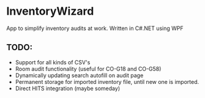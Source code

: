 # InventoryWizard
App to simplify inventory audits at work.
Written in C#.NET using WPF

## TODO:
* Support for all kinds of CSV's
* Room audit functionality (useful for CO-G18 and CO-G58)
* Dynamically updating search autofill on audit page
* Permanent storage for imported inventory file, until new one is imported.
* Direct HITS integration (maybe someday)
